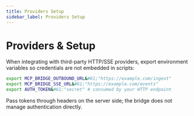 ```yaml
---
title: Providers Setup
sidebar_label: Providers Setup
---
```


# Providers & Setup

When integrating with third-party HTTP/SSE providers, export environment variables so credentials are not embedded in scripts:

```bash
export MCP_BRIDGE_OUTBOUND_URL&#61;"https://example.com/ingest"
export MCP_BRIDGE_SSE_URL&#61;"https://example.com/events"
export AUTH_TOKEN&#61;"secret" # consumed by your HTTP endpoint
```

Pass tokens through headers on the server side; the bridge does not manage authentication directly.
